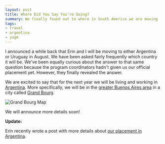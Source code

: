 ```yaml
---
layout: post
title: Where Did You Say You're Going?
summary: We finally found out to where in South America we are moving
tags:
- travel
- argentina
- yagm
---
```


I announced a while back that Erin and I will be moving to either Argentina
or Uruguay in August. We have been asked fairly frequently which country it
will be. We've been equally curious about the answer to that same question
because the program coordinators
hadn't given us our official placement yet. However, they finally
revealed the answer.

We are excited to say that for the next year we will be living and working
in [Argentina](http://en.wikipedia.org/wiki/Argentina).
More specifically, we will be in the
[greater Buenos Aires
area](http://en.wikipedia.org/wiki/Greater_Buenos_Aires)
in a city called [Grand Bourg](http://en.wikipedia.org/wiki/Grand_Bourg).

![Grand Bourg Map](http://i.imgur.com/ikhW4Jh.jpg)

We will announce more details soon!

**Update:**

Erin recently wrote a post with more details about
[our placement in Argentina](http://joshanderin.com/2013/07/15/Our-Placement.html).
